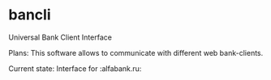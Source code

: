 # bancli
Universal Bank Client Interface

Plans: This software allows to communicate with different web bank-clients.

Current state: Interface for :alfabank.ru:
